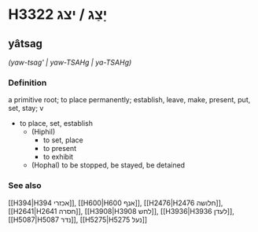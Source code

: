 # H3322 יָצַג / יצג

## yâtsag

_(yaw-tsag' | yaw-TSAHɡ | ya-TSAHɡ)_

### Definition

a primitive root; to place permanently; establish, leave, make, present, put, set, stay; v

- to place, set, establish
  - (Hiphil)
    - to set, place
    - to present
    - to exhibit
  - (Hophal) to be stopped, be stayed, be detained

### See also

[[H394|H394 אכזרי]], [[H600|H600 אנף]], [[H2476|H2476 חלושה]], [[H2641|H2641 חסרה]], [[H3908|H3908 לחש]], [[H3936|H3936 לעדן]], [[H5087|H5087 נדר]], [[H5275|H5275 נעל]]
